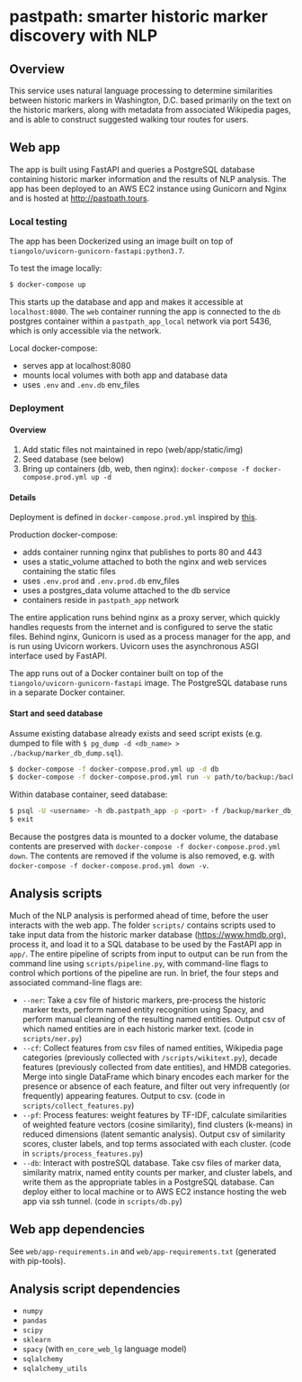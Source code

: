 # pastpath: smarter historic marker discovery with NLP

## Overview

This service uses natural language processing to determine similarities between historic markers in Washington, D.C. based primarily on the text on the historic markers, along with metadata from associated Wikipedia pages, and is able to construct suggested walking tour routes for users.

## Web app

The app is built using FastAPI and queries a PostgreSQL database containing historic marker information and the results of NLP analysis. The app has been deployed to an AWS EC2 instance using Gunicorn and Nginx and is hosted at <http://pastpath.tours>.

### Local testing

The app has been Dockerized using an image built on top of `tiangolo/uvicorn-gunicorn-fastapi:python3.7`.

To test the image locally:

```bash
$ docker-compose up
```

This starts up the database and app and makes it accessible at `localhost:8080`. The `web` container running the app is connected to the `db` postgres container within a `pastpath_app_local` network via port 5436, which is only accessible via the network.

Local docker-compose:

- serves app at localhost:8080
- mounts local volumes with both app and database data
- uses `.env` and `.env.db` env_files

### Deployment

#### Overview

1) Add static files not maintained in repo (web/app/static/img)
2) Seed database (see below)
3) Bring up containers (db, web, then nginx): `docker-compose -f docker-compose.prod.yml up -d`

#### Details

Deployment is defined in `docker-compose.prod.yml` inspired by [this](https://testdriven.io/blog/dockerizing-django-with-postgres-gunicorn-and-nginx/#production-dockerfile).

Production docker-compose:

- adds container running nginx that publishes to ports 80 and 443
- uses a static_volume attached to both the nginx and web services containing the static files
- uses `.env.prod` and `.env.prod.db` env_files
- uses a postgres_data volume attached to the db service
- containers reside in `pastpath_app` network

The entire application runs behind nginx as a proxy server, which quickly handles requests from the internet and is configured to serve the static files. Behind nginx, Gunicorn is used as a process manager for the app, and is run using Uvicorn workers. Uvicorn uses the asynchronous ASGI interface used by FastAPI.

The app runs out of a Docker container built on top of the `tiangolo/uvicorn-gunicorn-fastapi` image. The PostgreSQL database runs in a separate Docker container.

#### Start and seed database

Assume existing database already exists and seed script exists (e.g. dumped to file with `$ pg_dump -d <db_name> > ./backup/marker_db_dump.sql`).

```bash
$ docker-compose -f docker-compose.prod.yml up -d db
$ docker-compose -f docker-compose.prod.yml run -v path/to/backup:/backup db bash
```

Within database container, seed database:

```bash
$ psql -U <username> -h db.pastpath_app -p <port> -f /backup/marker_db_dump.sql
$ exit
```

Because the postgres data is mounted to a docker volume, the database contents are preserved with `docker-compose -f docker-compose.prod.yml down`. The contents are removed if the volume is also removed, e.g. with `docker-compose -f docker-compose.prod.yml down -v`.

## Analysis scripts

Much of the NLP analysis is performed ahead of time, before the user interacts with the web app. The folder `scripts/` contains scripts used to take input data from the historic marker database (<https://www.hmdb.org>), process it, and load it to a SQL database to be used by the FastAPI app in `app/`. The entire pipeline of scripts from input to output can be run from the command line using `scripts/pipeline.py`, with command-line flags to control which portions of the pipeline are run. In brief, the four steps and associated command-line flags are:

- `--ner`: Take a csv file of historic markers, pre-process the historic marker texts, perform named entity recognition using Spacy, and perform manual cleaning of the resulting named entities. Output csv of which named entities are in each historic marker text. (code in `scripts/ner.py`)
- `--cf`: Collect features from csv files of named entities, Wikipedia page categories (previously collected with `/scripts/wikitext.py`), decade features (previously collected from date entities), and HMDB categories. Merge into single DataFrame which binary encodes each marker for the presence or absence of each feature, and filter out very infrequently (or frequently) appearing features. Output to csv. (code in `scripts/collect_features.py`)
- `--pf`: Process features: weight features by TF-IDF, calculate similarities of weighted feature vectors (cosine similarity), find clusters (k-means) in reduced dimensions (latent semantic analysis). Output csv of similarity scores, cluster labels, and top terms associated with each cluster. (code in `scripts/process_features.py`)
- `--db`: Interact with postreSQL database. Take csv files of marker data, similarity matrix, named entity counts per marker, and cluster labels, and write them as the appropriate tables in a PostgreSQL database. Can deploy either to local machine or to AWS EC2 instance hosting the web app via ssh tunnel. (code in `scripts/db.py`)

## Web app dependencies

See `web/app-requirements.in` and `web/app-requirements.txt` (generated with pip-tools).

## Analysis script dependencies

- `numpy`
- `pandas`
- `scipy`
- `sklearn`
- `spacy` (with `en_core_web_lg` language model)
- `sqlalchemy`
- `sqlalchemy_utils`
